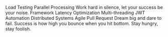 Load Testing Parallel Processing Work hard in silence, let your success be your noise. Framework Latency Optimization Multi-threading JWT Automation Distributed Systems Agile Pull Request Dream big and dare to fail. Success is how high you bounce when you hit bottom. Stay hungry, stay foolish.
